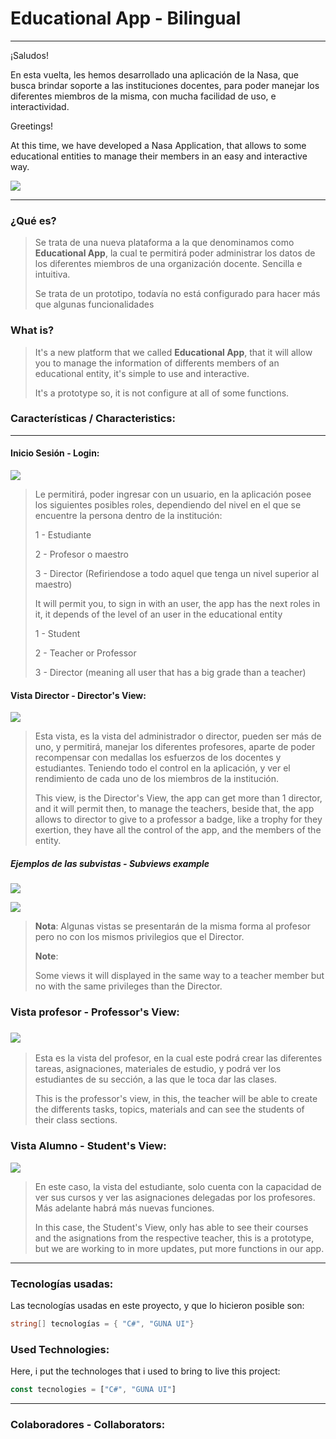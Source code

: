 # Educational App  - Bilingual

---

¡Saludos!

En esta vuelta, les hemos desarrollado una aplicación de la Nasa, que busca brindar soporte a las instituciones docentes, para poder manejar los diferentes miembros de la misma, con mucha facilidad de uso, e interactividad.



Greetings!

At this time, we have developed a Nasa Application, that allows to some educational entities to manage their members in an easy and interactive way.



![](C:\Users\onell\source\repos\educational_app\preview\preview1.jpg)



---



### ¿Qué es?

> Se trata de una nueva plataforma a la que denominamos como **Educational App**, la cual te permitirá poder administrar los datos de los diferentes miembros de una organización docente. Sencilla e intuitiva.
> 
> 
> 
> Se trata de un prototipo, todavía no está configurado para hacer más que algunas funcionalidades



### What is?

> It's a new platform that we called **Educational App**, that it will allow you to manage the information of differents members of an educational entity, it's simple to use and interactive.
> 
> 
> 
> It's a prototype so, it is not configure at all of some functions.



### Características / Characteristics:

---

#### Inicio Sesión - Login:

![](C:\Users\onell\source\repos\educational_app\preview\preview2.jpg)



> Le permitirá, poder ingresar con un usuario, en la aplicación posee los siguientes posibles roles, dependiendo del nivel en el que se encuentre la persona dentro de la institución:
> 
> 
> 
> 1 - Estudiante
> 
> 2 - Profesor o maestro
> 
> 3 - Director (Refiriendose a todo aquel que tenga un nivel superior al maestro)
> 
> 
> 
> It will permit you, to sign in with an user, the app has the next roles in it, it depends of the level of an user in the educational entity
> 
> 
> 
> 1 - Student
> 
> 2 - Teacher or Professor
> 
> 3 - Director (meaning all user that has a big grade than a teacher)



#### Vista Director - Director's View:

![](C:\Users\onell\source\repos\educational_app\preview\preview3.jpg)

> Esta vista, es la vista del administrador o director, pueden ser más de uno, y permitirá, manejar los diferentes profesores, aparte de poder recompensar con medallas los esfuerzos de los docentes y estudiantes. Teniendo todo el control en la aplicación, y ver el rendimiento de cada uno de los miembros de la institución.
> 
> 
> 
> This view, is the Director's View, the app can get more than 1 director, and it will permit then, to manage the teachers, beside that, the app allows to director to give to a professor a badge, like a trophy for they exertion, they have all the control of the app, and the members of the entity.



##### Ejemplos de las subvistas - Subviews example



![](C:\Users\onell\source\repos\educational_app\preview\preview4.jpg)



![](C:\Users\onell\source\repos\educational_app\preview\preview5.jpg)



> **Nota**:
> Algunas vistas se presentarán de la misma forma al profesor pero no con los mismos privilegios que el Director.
> 
> 
> 
> **Note**:
> 
> Some views it will displayed in the same way to a teacher member but no with the same privileges than the Director.



### Vista profesor - Professor's View:

### ![](C:\Users\onell\source\repos\educational_app\preview\preview7.jpg)

> Esta es la vista del profesor, en la cual este podrá crear las diferentes tareas, asignaciones, materiales de estudio, y podrá ver los estudiantes de su sección, a las que le toca dar las clases.
> 
> 
> 
> This is the professor's view, in this, the teacher will be able to create the differents tasks, topics, materials and can see the students of their class sections.



### Vista Alumno - Student's View:

![](C:\Users\onell\source\repos\educational_app\preview\preview6.jpg)



> En este caso, la vista del estudiante, solo cuenta con la capacidad de ver sus cursos y ver las asignaciones delegadas por los profesores. Más adelante habrá más nuevas funciones.
> 
> 
> 
> In this case, the Student's View, only has able to see their courses and the asignations from the respective teacher, this is a prototype, but we are working to in more updates, put more functions in our app.



---



### Tecnologías usadas:

Las tecnologías usadas en este proyecto, y que lo hicieron posible son:

```cs
string[] tecnologías = { "C#", "GUNA UI"}
```



### Used Technologies:

Here, i put the technologes that i used to bring to live this project:

```js
const tecnologies = ["C#", "GUNA UI"]
```

--- 

### Colaboradores - Collaborators:


